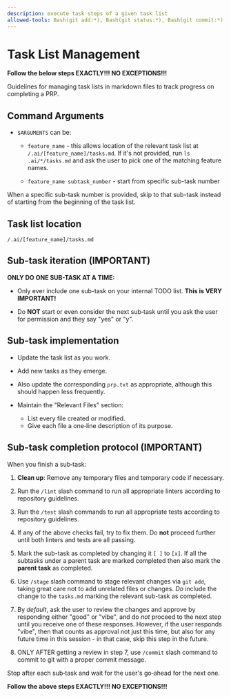```yaml
---
description: execute task steps of a given task list
allowed-tools: Bash(git add:*), Bash(git status:*), Bash(git commit:*)
---
```

# Task List Management

**Follow the below steps EXACTLY!!! NO EXCEPTIONS!!!**

Guidelines for managing task lists in markdown files to track progress on
completing a PRP.

## Command Arguments

- `$ARGUMENTS` can be:
  - `feature_name` - this allows location of the relevant task list
    at `/.ai/[feature_name]/tasks.md`.  If it's not provided, run
    `ls .ai/*/tasks.md` and ask the user to pick one of the matching
    feature names.

  - `feature_name subtask_number` - start from specific sub-task number

When a specific sub-task number is provided, skip to that sub-task
instead of starting from the beginning of the task list.

## Task list location

`/.ai/[feature_name]/tasks.md`

## Sub-task iteration (IMPORTANT)

**ONLY DO ONE SUB-TASK AT A TIME:**

  - Only ever include one sub-task on your internal TODO list.
    **This is VERY IMPORTANT!**

  - Do **NOT** start or even consider the next sub‑task until you
    ask the user for permission and they say "yes" or "y".

## Sub-task implementation

- Update the task list as you work.

- Add new tasks as they emerge.

- Also update the corresponding `prp.txt` as appropriate, although
  this should happen less frequently.

- Maintain the "Relevant Files" section:
   - List every file created or modified.
   - Give each file a one‑line description of its purpose.

## Sub-task completion protocol (IMPORTANT)

When you finish a sub‑task:

1. **Clean up**: Remove any temporary files and temporary code if
   necessary.

2. Run the `/lint` slash command to run all appropriate linters
   according to repository guidelines.

3. Run the `/test` slash commands to run all appropriate tests
   according to repository guidelines.

4. If any of the above checks fail, try to fix them.  Do **not**
   proceed further until both linters and tests are all passing.

5. Mark the sub-task as completed by changing it `[ ]` to `[x]`.  If
   all the subtasks under a parent task are marked completed then
    also mark the **parent task** as completed.

6. Use `/stage` slash command to stage relevant changes via `git add`,
   taking great care not to add unrelated files or changes.  *Do*
    include the change to the `tasks.md` marking the relevant sub-task
    as completed.

7. By *default*, ask the user to review the changes and approve by
   responding either "good" or "vibe", and do *not* proceed to the
   next step until you receive one of these responses.  However, if
   the user responds "vibe", then that counts as approval not just
   this time, but also for any future time in this session - in that
   case, skip this step in the future.

8. ONLY AFTER getting a review in step 7, use `/commit` slash command
   to commit to git with a proper commit message.

Stop after each sub‑task and wait for the user's go‑ahead for the next
one.

**Follow the above steps EXACTLY!!! NO EXCEPTIONS!!!**

